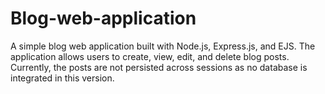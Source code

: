 # Blog-web-application
A simple blog web application built with Node.js, Express.js, and EJS. The application allows users to create, view, edit, and delete blog posts. Currently, the posts are not persisted across sessions as no database is integrated in this version.
